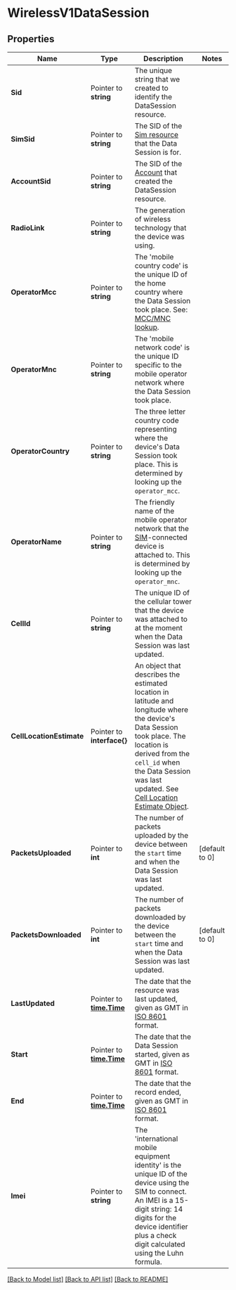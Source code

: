 # WirelessV1DataSession

## Properties

Name | Type | Description | Notes
------------ | ------------- | ------------- | -------------
**Sid** | Pointer to **string** | The unique string that we created to identify the DataSession resource. |
**SimSid** | Pointer to **string** | The SID of the [Sim resource](https://www.twilio.com/docs/iot/wireless/api/sim-resource) that the Data Session is for. |
**AccountSid** | Pointer to **string** | The SID of the [Account](https://www.twilio.com/docs/iam/api/account) that created the DataSession resource. |
**RadioLink** | Pointer to **string** | The generation of wireless technology that the device was using. |
**OperatorMcc** | Pointer to **string** | The 'mobile country code' is the unique ID of the home country where the Data Session took place. See: [MCC/MNC lookup](http://mcc-mnc.com/). |
**OperatorMnc** | Pointer to **string** | The 'mobile network code' is the unique ID specific to the mobile operator network where the Data Session took place. |
**OperatorCountry** | Pointer to **string** | The three letter country code representing where the device's Data Session took place. This is determined by looking up the `operator_mcc`. |
**OperatorName** | Pointer to **string** | The friendly name of the mobile operator network that the [SIM](https://www.twilio.com/docs/iot/wireless/api/sim-resource)-connected device is attached to. This is determined by looking up the `operator_mnc`. |
**CellId** | Pointer to **string** | The unique ID of the cellular tower that the device was attached to at the moment when the Data Session was last updated. |
**CellLocationEstimate** | Pointer to **interface{}** | An object that describes the estimated location in latitude and longitude where the device's Data Session took place. The location is derived from the `cell_id` when the Data Session was last updated. See [Cell Location Estimate Object](https://www.twilio.com/docs/iot/wireless/api/datasession-resource#cell-location-estimate-object).  |
**PacketsUploaded** | Pointer to **int** | The number of packets uploaded by the device between the `start` time and when the Data Session was last updated. |[default to 0]
**PacketsDownloaded** | Pointer to **int** | The number of packets downloaded by the device between the `start` time and when the Data Session was last updated. |[default to 0]
**LastUpdated** | Pointer to [**time.Time**](time.Time.md) | The date that the resource was last updated, given as GMT in [ISO 8601](https://www.iso.org/iso-8601-date-and-time-format.html) format. |
**Start** | Pointer to [**time.Time**](time.Time.md) | The date that the Data Session started, given as GMT in [ISO 8601](https://www.iso.org/iso-8601-date-and-time-format.html) format. |
**End** | Pointer to [**time.Time**](time.Time.md) | The date that the record ended, given as GMT in [ISO 8601](https://www.iso.org/iso-8601-date-and-time-format.html) format. |
**Imei** | Pointer to **string** | The 'international mobile equipment identity' is the unique ID of the device using the SIM to connect. An IMEI is a 15-digit string: 14 digits for the device identifier plus a check digit calculated using the Luhn formula. |

[[Back to Model list]](../README.md#documentation-for-models) [[Back to API list]](../README.md#documentation-for-api-endpoints) [[Back to README]](../README.md)


